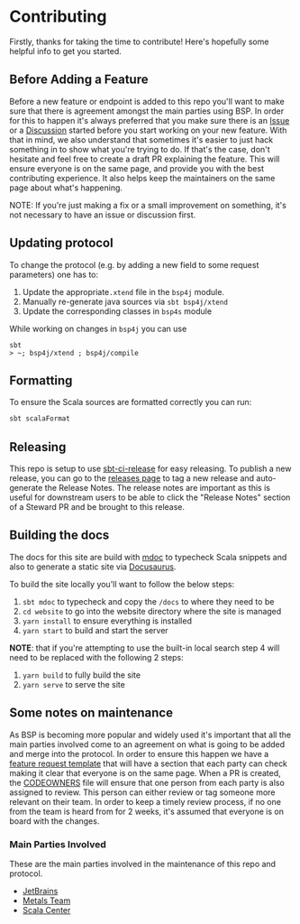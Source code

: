 # Contributing

Firstly, thanks for taking the time to contribute! Here's hopefully some helpful
info to get you started.

## Before Adding a Feature

Before a new feature or endpoint is added to this repo you'll want to make sure
that there is agreement amongst the main parties using BSP. In order for this to
happen it's always preferred that you make sure there is an
[Issue](https://github.com/build-server-protocol/build-server-protocol/issues)
or a
[Discussion](https://github.com/build-server-protocol/build-server-protocol/discussions/landing)
started before you start working on your new feature. With that in mind, we also
understand that sometimes it's easier to just hack something in to show what
you're trying to do. If that's the case, don't hesitate and feel free to create
a draft PR explaining the feature. This will ensure everyone is on the same
page, and provide you with the best contributing experience. It also helps keep
the maintainers on the same page about what's happening.

NOTE: If you're just making a fix or a small improvement on something, it's not
necessary to have an issue or discussion first.

## Updating protocol

To change the protocol (e.g. by adding a new field to some request parameters) one has to:

1. Update the appropriate`.xtend` file in the `bsp4j` module.
2. Manually re-generate java sources via  `sbt bsp4j/xtend`
3. Update the corresponding classes in `bsp4s` module

While working on changes in `bsp4j` you can use

```
sbt
> ~; bsp4j/xtend ; bsp4j/compile
```

## Formatting

To ensure the Scala sources are formatted correctly you can run:

```sh
sbt scalaFormat
```
## Releasing

This repo is setup to use
[sbt-ci-release](https://github.com/sbt/sbt-ci-release) for easy releasing. To
publish a new release, you can go to the [releases
page](https://github.com/build-server-protocol/build-server-protocol/releases)
to tag a new release and auto-generate the Release Notes. The release notes are
important as this is useful for downstream users to be able to click the
"Release Notes" section of a Steward PR and be brought to this release.

## Building the docs

The docs for this site are build with [mdoc](https://scalameta.org/mdoc/) to
typecheck Scala snippets and also to generate a static site via
[Docusaurus](https://docusaurus.io/).

To build the site locally you'll want to follow the below steps:

1. `sbt mdoc` to typecheck and copy the `/docs` to where they need to be
2. `cd website` to go into the website directory where the site is managed
3. `yarn install` to ensure everything is installed
4. `yarn start` to build and start the server

**NOTE**: that if you're attempting to use the built-in local search step 4 will
need to be replaced with the following 2 steps:

1. `yarn build` to fully build the site
1. `yarn serve` to serve the site

## Some notes on maintenance

As BSP is becoming more popular and widely used it's important that all the main
parties involved come to an agreement on what is going to be added and merge
into the protocol. In order to ensure this happen we have a [feature request
template](./.github/ISSUE_TEMPLATE/feature_request.yml) that will have a section
that each party can check making it clear that everyone is on the same page.
When a PR is created, the [CODEOWNERS](./.github/CODEOWNERS) file will ensure
that one person from each party is also assigned to review. This person can
either review or tag someone more relevant on their team. In order to keep a
timely review process, if no one from the team is heard from for 2 weeks, it's
assumed that everyone is on board with the changes.

### Main Parties Involved

These are the main parties involved in the maintenance of this repo and protocol.

- [JetBrains](https://www.jetbrains.com/)
- [Metals Team](https://github.com/scalameta)
- [Scala Center](https://scala.epfl.ch/)
